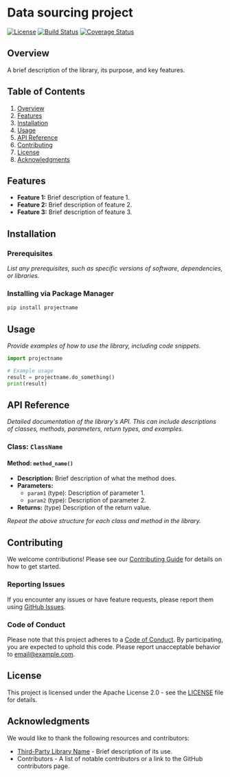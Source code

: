 # Data sourcing project

[![License](https://img.shields.io/badge/license-APACHE_2.0-blue.svg)](LICENSE)
[![Build Status](https://travis-ci.org/username/projectname.svg?branch=main)](https://travis-ci.org/username/projectname)
[![Coverage Status](https://coveralls.io/repos/github/username/projectname/badge.svg?branch=main)](https://coveralls.io/github/username/projectname?branch=main)

## **Overview**
A brief description of the library, its purpose, and key features.

## **Table of Contents**
1. [Overview](#overview)
2. [Features](#features)
3. [Installation](#installation)
4. [Usage](#usage)
5. [API Reference](#api-reference)
6. [Contributing](#contributing)
7. [License](#license)
8. [Acknowledgments](#acknowledgments)

## **Features**
- **Feature 1:** Brief description of feature 1.
- **Feature 2:** Brief description of feature 2.
- **Feature 3:** Brief description of feature 3.

## **Installation**

### Prerequisites
*List any prerequisites, such as specific versions of software, dependencies, or libraries.*

### Installing via Package Manager
```bash
pip install projectname
```

## **Usage**
*Provide examples of how to use the library, including code snippets.*

```python
import projectname

# Example usage
result = projectname.do_something()
print(result)
```

## **API Reference**
*Detailed documentation of the library's API. This can include descriptions of classes, methods, parameters, return types, and examples.*

### Class: `ClassName`
#### Method: `method_name()`
- **Description:** Brief description of what the method does.
- **Parameters:**
  - `param1` (type): Description of parameter 1.
  - `param2` (type): Description of parameter 2.
- **Returns:** (type) Description of the return value.

*Repeat the above structure for each class and method in the library.*

## **Contributing**
We welcome contributions! Please see our [Contributing Guide](CONTRIBUTING.md) for details on how to get started.

### Reporting Issues
If you encounter any issues or have feature requests, please report them using [GitHub Issues](https://github.com/username/projectname/issues).

### Code of Conduct
Please note that this project adheres to a [Code of Conduct](CODE_OF_CONDUCT.md). By participating, you are expected to uphold this code. Please report unacceptable behavior to [email@example.com](mailto:email@example.com).

## **License**
This project is licensed under the Apache License 2.0 - see the [LICENSE](LICENSE) file for details.

## **Acknowledgments**
We would like to thank the following resources and contributors:
- [Third-Party Library Name](https://example.com) - Brief description of its use.
- Contributors - A list of notable contributors or a link to the GitHub contributors page.


